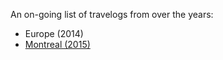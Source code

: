 An on-going list of travelogs from over the years:
* Europe (2014)
* [Montreal (2015)](https://jennyfan.github.io/travels/montreal/montreal-2015/)
